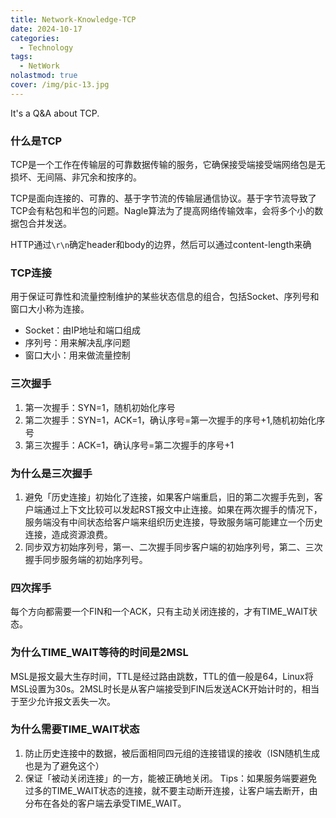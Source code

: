 ```yaml
---
title: Network-Knowledge-TCP
date: 2024-10-17
categories:
  - Technology
tags:
  - NetWork
nolastmod: true
cover: /img/pic-13.jpg
---
```


It's a Q&A about TCP.
### 什么是TCP
TCP是一个工作在传输层的可靠数据传输的服务，它确保接受端接受端网络包是无损坏、无间隔、非冗余和按序的。

TCP是面向连接的、可靠的、基于字节流的传输层通信协议。基于字节流导致了TCP会有粘包和半包的问题。Nagle算法为了提高网络传输效率，会将多个小的数据包合并发送。

HTTP通过`\r\n`确定header和body的边界，然后可以通过content-length来确

### TCP连接
用于保证可靠性和流量控制维护的某些状态信息的组合，包括Socket、序列号和窗口大小称为连接。
* Socket：由IP地址和端口组成
* 序列号：用来解决乱序问题
* 窗口大小：用来做流量控制
### 三次握手
1. 第一次握手：SYN=1，随机初始化序号
2. 第二次握手：SYN=1，ACK=1，确认序号=第一次握手的序号+1,随机初始化序号
3. 第三次握手：ACK=1，确认序号=第二次握手的序号+1
### 为什么是三次握手
1. 避免「历史连接」初始化了连接，如果客户端重启，旧的第二次握手先到，客户端通过上下文比较可以发起RST报文中止连接。如果在两次握手的情况下，服务端没有中间状态给客户端来组织历史连接，导致服务端可能建立一个历史连接，造成资源浪费。
2. 同步双方初始序列号，第一、二次握手同步客户端的初始序列号，第二、三次握手同步服务端的初始序列号。
### 四次挥手
每个方向都需要一个FIN和一个ACK，只有主动关闭连接的，才有TIME_WAIT状态。
### 为什么TIME_WAIT等待的时间是2MSL
MSL是报文最大生存时间，TTL是经过路由跳数，TTL的值一般是64，Linux将MSL设置为30s。2MSL时长是从客户端接受到FIN后发送ACK开始计时的，相当于至少允许报文丢失一次。
### 为什么需要TIME_WAIT状态
1. 防止历史连接中的数据，被后面相同四元组的连接错误的接收（ISN随机生成也是为了避免这个）
2. 保证「被动关闭连接」的一方，能被正确地关闭。
Tips：如果服务端要避免过多的TIME_WAIT状态的连接，就不要主动断开连接，让客户端去断开，由分布在各处的客户端去承受TIME_WAIT。